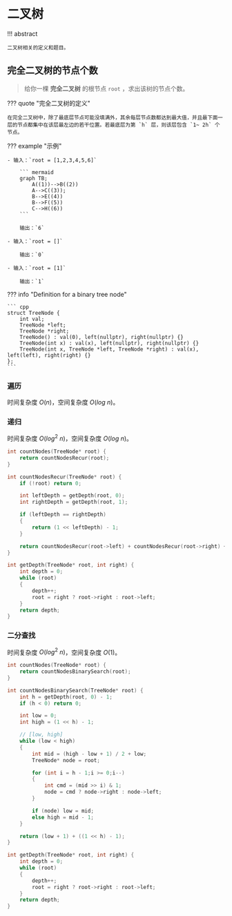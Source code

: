 # 二叉树

!!! abstract

    二叉树相关的定义和题目。

## 完全二叉树的节点个数

> 给你一棵 **完全二叉树** 的根节点 `root` ，求出该树的节点个数。

??? quote "完全二叉树的定义"

    在完全二叉树中，除了最底层节点可能没填满外，其余每层节点数都达到最大值，并且最下面一层的节点都集中在该层最左边的若干位置。若最底层为第 `h` 层，则该层包含 `1~ 2h` 个节点。

??? example "示例"

    - 输入：`root = [1,2,3,4,5,6]`

        ``` mermaid
        graph TB;
            A((1))-->B((2))
            A-->C((3));
            B-->E((4))
            B-->F((5))
            C-->H((6))
        ```

        输出：`6`

    - 输入：`root = []`

        输出：`0`

    - 输入：`root = [1]`

        输出：`1`

??? info "Definition for a binary tree node"

    ``` cpp
    struct TreeNode {
        int val;
        TreeNode *left;
        TreeNode *right;
        TreeNode() : val(0), left(nullptr), right(nullptr) {}
        TreeNode(int x) : val(x), left(nullptr), right(nullptr) {}
        TreeNode(int x, TreeNode *left, TreeNode *right) : val(x), left(left), right(right) {}
    };
    ```

### 遍历

时间复杂度 $O(n)$，空间复杂度 $O(log\ n)$。

### 递归

时间复杂度 $O(log^2\ n)$，空间复杂度 $O(log\ n)$。

``` cpp
int countNodes(TreeNode* root) {
    return countNodesRecur(root);
}

int countNodesRecur(TreeNode* root) {
    if (!root) return 0;

    int leftDepth = getDepth(root, 0);
    int rightDepth = getDepth(root, 1);

    if (leftDepth == rightDepth)
    {
        return (1 << leftDepth) - 1;
    }

    return countNodesRecur(root->left) + countNodesRecur(root->right) + 1;
}

int getDepth(TreeNode* root, int right) {
    int depth = 0;
    while (root)
    {
        depth++;
        root = right ? root->right : root->left;
    }
    return depth;
}
```

### 二分查找

时间复杂度 $O(log^2\ n)$，空间复杂度 $O(1)$。

``` cpp
int countNodes(TreeNode* root) {
    return countNodesBinarySearch(root);
}

int countNodesBinarySearch(TreeNode* root) {
    int h = getDepth(root, 0) - 1;
    if (h < 0) return 0;

    int low = 0;
    int high = (1 << h) - 1;

    // [low, high]
    while (low < high)
    {
        int mid = (high - low + 1) / 2 + low;
        TreeNode* node = root;

        for (int i = h - 1;i >= 0;i--)
        {
            int cmd = (mid >> i) & 1;
            node = cmd ? node->right : node->left;
        }

        if (node) low = mid;
        else high = mid - 1;
    }

    return (low + 1) + ((1 << h) - 1);
}

int getDepth(TreeNode* root, int right) {
    int depth = 0;
    while (root)
    {
        depth++;
        root = right ? root->right : root->left;
    }
    return depth;
}
```
